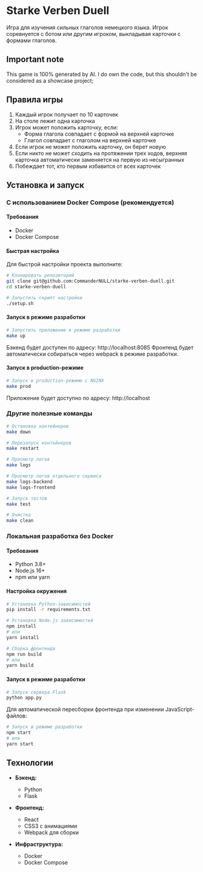# Starke Verben Duell

Игра для изучения сильных глаголов немецкого языка. Игрок соревнуется с ботом или другим игроком, выкладывая карточки с формами глаголов.

## Important note

This game is 100% generated by AI. I do own the code, but this shouldn't be considered as a showcase project;

## Правила игры

1. Каждый игрок получает по 10 карточек
2. На столе лежит одна карточка
3. Игрок может положить карточку, если:
   - Форма глагола совпадает с формой на верхней карточке
   - Глагол совпадает с глаголом на верхней карточке
4. Если игрок не может положить карточку, он берет новую
5. Если никто не может сходить на протяжении трех ходов, верхняя карточка автоматически заменяется на первую из несыгранных
6. Побеждает тот, кто первым избавится от всех карточек

## Установка и запуск

### С использованием Docker Compose (рекомендуется)

#### Требования

- Docker
- Docker Compose

#### Быстрая настройка

Для быстрой настройки проекта выполните:

```bash
# Клонировать репозиторий
git clone git@github.com:CommanderNULL/starke-verben-duell.git
cd starke-verben-duell

# Запустить скрипт настройки
./setup.sh
```

#### Запуск в режиме разработки

```bash
# Запустить приложение в режиме разработки
make up
```

Бэкенд будет доступен по адресу: http://localhost:8085
Фронтенд будет автоматически собираться через webpack в режиме разработки.

#### Запуск в production-режиме

```bash
# Запуск в production-режиме с NGINX
make prod
```

Приложение будет доступно по адресу: http://localhost

### Другие полезные команды

```bash
# Остановка контейнеров
make down

# Перезапуск контейнеров
make restart

# Просмотр логов
make logs

# Просмотр логов отдельного сервиса
make logs-backend
make logs-frontend

# Запуск тестов
make test

# Очистка
make clean
```

### Локальная разработка без Docker

#### Требования

- Python 3.8+
- Node.js 16+
- npm или yarn

#### Настройка окружения

```bash
# Установка Python-зависимостей
pip install -r requirements.txt

# Установка Node.js зависимостей
npm install
# или
yarn install

# Сборка фронтенда
npm run build
# или
yarn build
```

#### Запуск в режиме разработки

```bash
# Запуск сервера Flask
python app.py
```

Для автоматической пересборки фронтенда при изменении JavaScript-файлов:

```bash
# Запуск в режиме разработки
npm start
# или
yarn start
```

## Технологии

- **Бэкенд:**
  - Python
  - Flask
  
- **Фронтенд:**
  - React
  - CSS3 с анимациями
  - Webpack для сборки
  
- **Инфраструктура:**
  - Docker
  - Docker Compose 